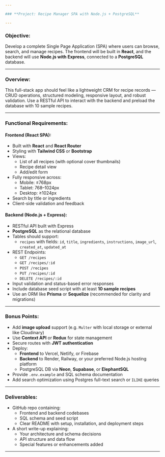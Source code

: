 ```yaml
---

### **Project: Recipe Manager SPA with Node.js + PostgreSQL**

---
```


### **Objective:**

Develop a complete Single Page Application (SPA) where users can browse, search, and manage recipes. The frontend will be built in **React**, and the backend will use **Node.js with Express**, connected to a **PostgreSQL** database.

---

### **Overview:**

This full-stack app should feel like a lightweight CRM for recipe records — CRUD operations, structured modeling, responsive layout, and robust validation. Use a RESTful API to interact with the backend and preload the database with 10 sample recipes.

---

### **Functional Requirements:**

#### **Frontend (React SPA):**

- Built with **React** and **React Router**
- Styling with **Tailwind CSS** or **Bootstrap**
- Views:
    - List of all recipes (with optional cover thumbnails)
    - Recipe detail view
    - Add/edit form
- Fully responsive across:
    - Mobile: ≤768px
    - Tablet: 768–1024px
    - Desktop: ≥1024px
- Search by title or ingredients
- Client-side validation and feedback

#### **Backend (Node.js + Express):**

- RESTful API built with Express
- **PostgreSQL** as the relational database
- Tables should support:
    - `recipes` with fields: `id`, `title`, `ingredients`, `instructions`, `image_url`, `created_at`, `updated_at`
- REST Endpoints:
    - `GET /recipes`
    - `GET /recipes/:id`
    - `POST /recipes`
    - `PUT /recipes/:id`
    - `DELETE /recipes/:id`
- Input validation and status-based error responses
- Include database seed script with at least **10 sample recipes**
- Use an ORM like **Prisma** or **Sequelize** (recommended for clarity and migrations)

---

### **Bonus Points:**

- Add **image upload** support (e.g. `Multer` with local storage or external like Cloudinary)
- Use **Context API** or **Redux** for state management
- Secure routes with **JWT authentication**
- Deploy:
    - **Frontend** to Vercel, Netlify, or Firebase
    - **Backend** to Render, Railway, or your preferred Node.js hosting platform
    - PostgreSQL DB via **Neon**, **Supabase**, or **ElephantSQL**
- Provide `.env.example` and SQL schema documentation
- Add search optimization using Postgres full-text search or `ILIKE` queries

---

### **Deliverables:**

- GitHub repo containing:
    - Frontend and backend codebases
    - SQL schema and seed script
    - Clear README with setup, installation, and deployment steps
- A short write-up explaining:
    - Your architecture and schema decisions
    - API structure and data flow
    - Special features or enhancements added

---
